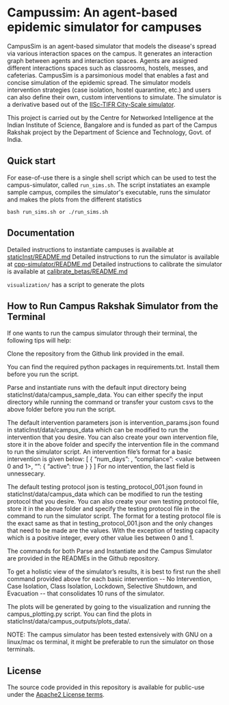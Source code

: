 # Campussim: An agent-based epidemic simulator for campuses

CampusSim is an agent-based simulator that models the disease's spread via various interaction spaces on the campus. It generates an interaction graph between agents and interaction spaces. Agents are assigned different interactions spaces such as classrooms, hostels, messes, and cafeterias. CampusSim is a parsimonious model that enables a fast and concise simulation of the epidemic spread. The simulator models intervention strategies (case isolation, hostel quarantine, etc.) and users can also define their own, custom interventions to simulate. The simulator is a derivative based out of the [IISc-TIFR City-Scale simulator](https://github.com/cni-iisc/epidemic-simulator). 

This project is carried out by the Centre for Networked Intelligence at the Indian Institute of Science, Bangalore and is funded as part of the Campus Rakshak project by the Department of Science and Technology, Govt. of India.

## Quick start

For ease-of-use there is a single shell script which can be used to test the campus-simulator, called `run_sims.sh`.
The script instatiates an example sample campus, compiles the simulator's executable, runs the simulator and makes the plots from the different statistics

```shell
bash run_sims.sh or ./run_sims.sh
```

## Documentation
Detailed instructions to instantiate campuses is available at [staticInst/README.md](#)
Detailed instructions to run the simulator is available at [cpp-simulator/README.md](#)
Detailed instructions to calibrate the simulator is available at [calibrate_betas/README.md](#)

`visualization/` has a script to generate the plots

## How to Run Campus Rakshak Simulator from the Terminal

If one wants to run the campus simulator through their terminal, the following tips will help:

Clone the repository from the Github link provided in the email.

You can find the required python packages in requirements.txt. Install them before you run the script.

Parse and instantiate runs with the default input directory being staticInst/data/campus_sample_data. You can either specify the input directory while running the command or transfer your custom csvs to the above folder before you run the script.

The default intervention parameters json is intervention_params.json found in staticInst/data/campus_data which can be modified to run the intervention that you desire. You can also create your own intervention file, store it in the above folder and specify the intervention file in the command to run the simulator script. An intervention file’s format for a basic intervention is given below:
[
	{
		“num_days”: <any positive integer>,
		“compliance”: <value between 0 and 1>,
		“<name of the intervention>”:
		{
			“active”: true
		}
	}
]
For no intervention, the last field is unnessecary.

The default testing protocol json is testing_protocol_001.json found in staticInst/data/campus_data which can be modified to run the testing protocol that you desire. You can also create your own testing protocol file, store it in the above folder and specify the testing protocol file in the command to run the simulator script. The format for a testing protocol file is the exact same as that in testing_protocol_001.json and the only changes that need to be made are the values. With the exception of testing capacity which is a positive integer, every other value lies between 0 and 1.

The commands for both Parse and Instantiate and the Campus Simulator are provided in the READMEs in the Github repository.

To get a holistic view of the simulator’s results, it is best to first run the shell command provided above for each basic intervention -- No Intervention, Case Isolation, Class Isolation, Lockdown, Selective Shutdown, and Evacuation -- that consolidates 10 runs of the simulator.

The plots will be generated by going to the visualization and running the campus_plotting.py script. You can find the plots in staticInst/data/campus_outputs/plots_data/.

NOTE: The campus simulator has been tested extensively with GNU on a linux/mac os terminal, it might be preferable to run the simulator on those terminals.



## License
The source code provided in this repository is available for public-use under the [Apache2 License terms](License.md).
